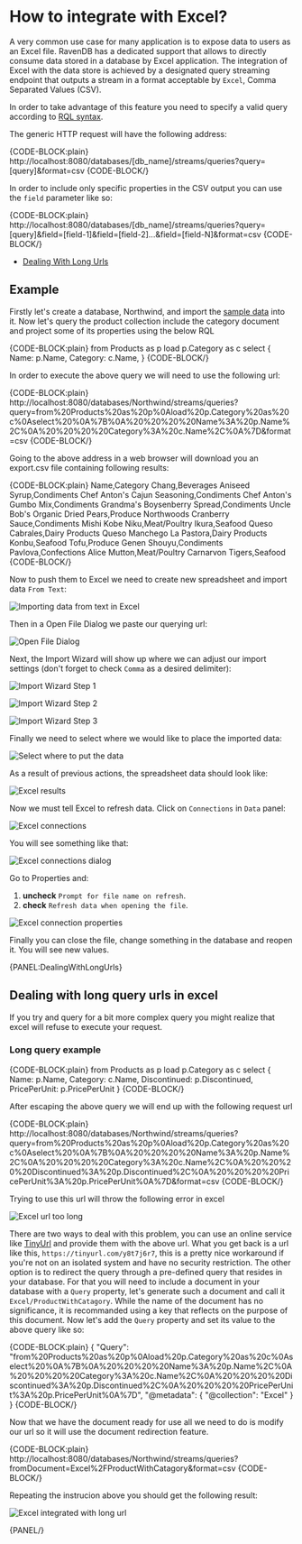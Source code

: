 # How to integrate with Excel?

A very common use case for many application is to expose data to users as an Excel file. RavenDB has a dedicated support that allows to directly consume data stored in a database by Excel application. 
The integration of Excel with the data store is achieved by a designated query streaming endpoint that outputs a stream in a format acceptable by `Excel`, Comma Separated Values (CSV).

In order to take advantage of this feature you need to specify a valid query according to [RQL syntax]().

The generic HTTP request will have the following address:

{CODE-BLOCK:plain}
http://localhost:8080/databases/[db_name]/streams/queries?query=[query]&format=csv
{CODE-BLOCK/}

In order to include only specific properties in the CSV output you can use the `field` parameter like so:

{CODE-BLOCK:plain}
http://localhost:8080/databases/[db_name]/streams/queries?query=[query]&field=[field-1]&field=[field-2]...&field=[field-N]&format=csv
{CODE-BLOCK/}

- [Dealing With Long Urls](../how-to/integrate-with-excel#dealingwithlongurls)

## Example

Firstly let's create a database, Northwind, and import the [sample data](..\..\studio\database\tasks\create-sample-data.markdown) into it.
Now let's query the product collection include the category document and project some of its properties using the below RQL

{CODE-BLOCK:plain}
from Products as p
load p.Category as c
select 
{
    Name: p.Name,
    Category: c.Name,
}
{CODE-BLOCK/}

In order to execute the above query we will need to use the following url:   

{CODE-BLOCK:plain}
http://localhost:8080/databases/Northwind/streams/queries?query=from%20Products%20as%20p%0Aload%20p.Category%20as%20c%0Aselect%20%0A%7B%0A%20%20%20%20Name%3A%20p.Name%2C%0A%20%20%20%20Category%3A%20c.Name%2C%0A%7D&format=csv
{CODE-BLOCK/}

Going to the above address in a web browser will download you an export.csv file containing following results:

{CODE-BLOCK:plain}
Name,Category
Chang,Beverages
Aniseed Syrup,Condiments
Chef Anton's Cajun Seasoning,Condiments
Chef Anton's Gumbo Mix,Condiments
Grandma's Boysenberry Spread,Condiments
Uncle Bob's Organic Dried Pears,Produce
Northwoods Cranberry Sauce,Condiments
Mishi Kobe Niku,Meat/Poultry
Ikura,Seafood
Queso Cabrales,Dairy Products
Queso Manchego La Pastora,Dairy Products
Konbu,Seafood
Tofu,Produce
Genen Shouyu,Condiments
Pavlova,Confections
Alice Mutton,Meat/Poultry
Carnarvon Tigers,Seafood
{CODE-BLOCK/}

Now to push them to Excel we need to create new spreadsheet and import data `From Text`:

![Importing data from text in Excel](images\excel_from_text.png)

Then in a Open File Dialog we paste our querying url:

![Open File Dialog](images\excel_from_text_dialog.png)

Next, the Import Wizard will show up where we can adjust our import settings (don't forget to check `Comma` as a desired delimiter):

![Import Wizard Step 1](images\excel_from_text_wizard_1.png)

![Import Wizard Step 2](images\excel_from_text_wizard_2.png)

![Import Wizard Step 3](images\excel_from_text_wizard_3.png)

Finally we need to select where we would like to place the imported data:

![Select where to put the data](images\excel_from_text_select.png)

As a result of previous actions, the spreadsheet data should look like:

![Excel results](images\excel_from_text_results.png)

Now we must tell Excel to refresh data. Click on `Connections` in `Data` panel:

![Excel connections](images\excel_connections.png)

You will see something like that:

![Excel connections dialog](images\excel_connections_dialog_1.png)

Go to Properties and:   
1. **uncheck** `Prompt for file name on refresh`.   
2. **check** `Refresh data when opening the file`.   

![Excel connection properties](images\excel_connections_dialog_2.png)

Finally you can close the file, change something in the database and reopen it. You will see new values.

{PANEL:DealingWithLongUrls}

## Dealing with long query urls in excel

If you try and query for a bit more complex query you might realize that excel will refuse to execute your request.

### Long query example
{CODE-BLOCK:plain}
from Products as p
load p.Category as c
select 
{
    Name: p.Name,
    Category: c.Name,
    Discontinued: p.Discontinued,
    PricePerUnit: p.PricePerUnit
}
{CODE-BLOCK/}

After escaping the above query we will end up with the following request url

{CODE-BLOCK:plain}
http://localhost:8080/databases/Northwind/streams/queries?query=from%20Products%20as%20p%0Aload%20p.Category%20as%20c%0Aselect%20%0A%7B%0A%20%20%20%20Name%3A%20p.Name%2C%0A%20%20%20%20Category%3A%20c.Name%2C%0A%20%20%20%20Discontinued%3A%20p.Discontinued%2C%0A%20%20%20%20PricePerUnit%3A%20p.PricePerUnit%0A%7D&format=csv
{CODE-BLOCK/}

Trying to use this url will throw the following error in excel

![Excel url too long](images\excel_url_too_long.png)

There are two ways to deal with this problem, you can use an online service like [TinyUrl](https://tinyurl.com/) and provide them with the above url.
What you get back is a url like this, `https://tinyurl.com/y8t7j6r7`, this is a pretty nice workaround if you're not on an isolated system and have no security restriction.
The other option is to redirect the query through a pre-defined query that resides in your database.
For that you will need to include a document in your database with a `Query` property, let's generate such a document and call it `Excel/ProductWithCatagory`.
While the name of the document has no significance, it is recommanded using a key that reflects on the purpose of this document.
Now let's add the `Query` property and set its value to the above query like so:

{CODE-BLOCK:plain}
{
    "Query": "from%20Products%20as%20p%0Aload%20p.Category%20as%20c%0Aselect%20%0A%7B%0A%20%20%20%20Name%3A%20p.Name%2C%0A%20%20%20%20Category%3A%20c.Name%2C%0A%20%20%20%20Discontinued%3A%20p.Discontinued%2C%0A%20%20%20%20PricePerUnit%3A%20p.PricePerUnit%0A%7D",
    "@metadata": {
        "@collection": "Excel"
    }
}
{CODE-BLOCK/}

Now that we have the document ready for use all we need to do is modify our url so it will use the document redirection feature.

{CODE-BLOCK:plain}
http://localhost:8080/databases/Northwind/streams/queries?fromDocument=Excel%2FProductWithCatagory&format=csv
{CODE-BLOCK/}

Repeating the instrucion above you should get the following result:

![Excel integrated with long url](images\excel_integrated_long_url.png)

{PANEL/}

